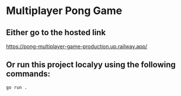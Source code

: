 # Multiplayer Pong Game

## Either go to the hosted link

https://pong-multiplayer-game-production.up.railway.app/


## Or run this project localyy using the following commands:

```
go run .
```
